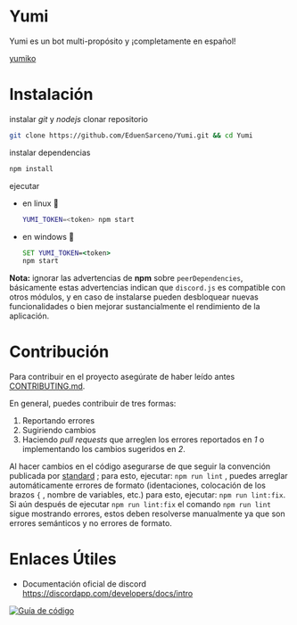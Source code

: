 
# Yumi
Yumi es un bot multi-propósito y ¡completamente en español!

[yumiko](./yumiko.jpg)

# Instalación
instalar  _git_ y _nodejs_ 
clonar repositorio

```sh
git clone https://github.com/EduenSarceno/Yumi.git && cd Yumi
```

instalar dependencias

```sh
npm install
```

ejecutar
- en linux :penguin:

  ```sh
  YUMI_TOKEN=<token> npm start
  ```
- en windows :checkered_flag:

  ```cmd
  SET YUMI_TOKEN=<token>
  npm start
  ```
**Nota:** ignorar las advertencias de **npm** sobre `peerDependencies`, básicamente estas advertencias indican que `discord.js` es compatible con otros módulos, y en caso de instalarse pueden desbloquear nuevas funcionalidades  o bien mejorar sustancialmente el rendimiento de la aplicación.  

# Contribución
Para contribuir en el proyecto asegúrate de haber leído antes [CONTRIBUTING.md](./CONTRIBUTING.md). 

En general, puedes contribuir de tres formas:
1. Reportando errores
2. Sugiriendo cambios
3. Haciendo _pull requests_ que arreglen los errores reportados en _1_ o 
implementando los cambios sugeridos en _2_.

Al hacer cambios en el código asegurarse de que seguir la convención publicada por [standard][standard] ; para esto, ejecutar: `npm run lint` , puedes arreglar automáticamente errores de formato (identaciones, colocación de los brazos `{` , nombre de variables, etc.) para esto, ejecutar: `npm run lint:fix`.  Si aún después de ejecutar `npm run lint:fix` el comando `npm run lint` sigue mostrando errores, estos deben resolverse manualmente ya que son errores semánticos y no errores de formato.

# Enlaces Útiles
- Documentación oficial de discord
  https://discordapp.com/developers/docs/intro 
 

[![Guía de código][standard_badge]][standard]

[standard_badge]: https://cdn.rawgit.com/standard/standard/master/badge.svg
[standard]: https://github.com/standard/standard
